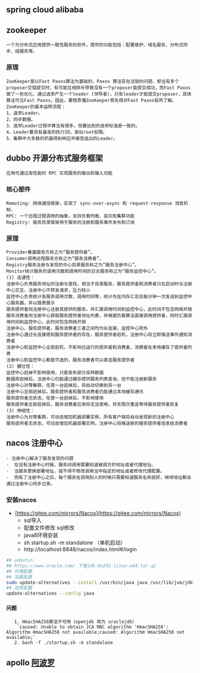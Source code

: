 ## spring cloud alibaba

## zookeeper
    一个为分布式应用提供一致性服务的软件，提供的功能包括：配置维护、域名服务、分布式同步、组服务等。

### 原理
    ZooKeeper是以Fast Paxos算法为基础的，Paxos 算法存在活锁的问题，即当有多个proposer交错提交时，有可能互相排斥导致没有一个proposer能提交成功，而Fast Paxos做了一些优化，通过选举产生一个leader (领导者)，只有leader才能提交proposer，具体算法可见Fast Paxos。因此，要想弄懂ZooKeeper首先得对Fast Paxos有所了解。
    ZooKeeper的基本运转流程：
    1、选举Leader。
    2、同步数据。
    3、选举Leader过程中算法有很多，但要达到的选举标准是一致的。
    4、Leader要具有最高的执行ID，类似root权限。
    5、集群中大多数的机器得到响应并接受选出的Leader。

## dubbo 开源分布式服务框架
    应用可通过高性能的 RPC 实现服务的输出和输入功能

### 核心部件
    Remoting: 网络通信框架，实现了 sync-over-async 和 request-response 消息机制.
    RPC: 一个远程过程调用的抽象，支持负载均衡、容灾和集群功能
    Registry: 服务目录框架用于服务的注册和服务事件发布和订阅

### 原理
    Provider暴露服务方称之为“服务提供者”。
    Consumer调用远程服务方称之为“服务消费者”。
    Registry服务注册与发现的中心目录服务称之为“服务注册中心”。
    Monitor统计服务的调用次数和调用时间的日志服务称之为“服务监控中心”。
    (1) 连通性：
    注册中心负责服务地址的注册与查找，相当于目录服务，服务提供者和消费者只在启动时与注册中心交互，注册中心不转发请求，压力较小
    监控中心负责统计各服务调用次数，调用时间等，统计先在内存汇总后每分钟一次发送到监控中心服务器，并以报表展示
    服务提供者向注册中心注册其提供的服务，并汇报调用时间到监控中心，此时间不包含网络开销
    服务消费者向注册中心获取服务提供者地址列表，并根据负载算法直接调用提供者，同时汇报调用时间到监控中心，此时间包含网络开销
    注册中心，服务提供者，服务消费者三者之间均为长连接，监控中心除外
    注册中心通过长连接感知服务提供者的存在，服务提供者宕机，注册中心将立即推送事件通知消费者
    注册中心和监控中心全部宕机，不影响已运行的提供者和消费者，消费者在本地缓存了提供者列表
    注册中心和监控中心都是可选的，服务消费者可以直连服务提供者
    (2) 健壮性：
    监控中心宕掉不影响使用，只是丢失部分采样数据
    数据库宕掉后，注册中心仍能通过缓存提供服务列表查询，但不能注册新服务
    注册中心对等集群，任意一台宕掉后，将自动切换到另一台
    注册中心全部宕掉后，服务提供者和服务消费者仍能通过本地缓存通讯
    服务提供者无状态，任意一台宕掉后，不影响使用
    服务提供者全部宕掉后，服务消费者应用将无法使用，并无限次重连等待服务提供者恢复
    (3) 伸缩性：
    注册中心为对等集群，可动态增加机器部署实例，所有客户端将自动发现新的注册中心
    服务提供者无状态，可动态增加机器部署实例，注册中心将推送新的服务提供者信息给消费者

## nacos 注册中心
    - 注册中心解决了服务发现的问题
    -  在没有注册中心时候，服务间调用需要知道被调方的地址或者代理地址。
    -  当服务更换部署地址，就不得不修改调用当中指定的地址或者修改代理配置。
    -  而有了注册中心之后，每个服务在调用别人的时候只需要知道服务名称就好，继续地址都会通过注册中心同步过来。
  ### 安装nacos
  - [https://gitee.com/mirrors/Nacos](https://gitee.com/mirrors/Nacos)
    - sql导入
    - 配置文件修改 sql修改
    - java8环境安装
    - sh startup.sh -m standalone （单机启动）
    - http://localhost:8848/nacos/index.html#/login
```sh
## unbutun
## https://www.oracle.com/ 下载jdk-8u291-linux-x64.tar.gz
## 环境配置
## 加载配置
sudo update-alternatives --install /usr/bin/java java /usr/lib/jvm/jdk1.8.0_291/bin/java 100
## 选择配置
update-alternatives --config java
```
  #### 问题
       1. HmacSHA256算法不可用（openjdk 改为 oraclejdk）
        `caused: Unable to obtain JCA MAC algorithm 'HmacSHA256': Algorithm HmacSHA256 not available;caused: Algorithm HmacSHA256 not available;`
       2. bash -f ./startup.sh -m standalone

## apollo [阿波罗](https://ctripcorp.github.io/apollo/#/zh/usage/apollo-user-guide)

